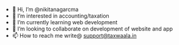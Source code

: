 - 👋 Hi, I’m @nikitanagarcma
- 👀 I’m interested in accounting/taxation
- 🌱 I’m currently learning web development
- 💞️ I’m looking to collaborate on development of website and app
- 📫 How to reach me write@ support@taxwaala.in

<!---
nikitanagarcma/nikitanagarcma is a ✨ special ✨ repository because its `README.md` (this file) appears on your GitHub profile.
You can click the Preview link to take a look at your changes.
--->
